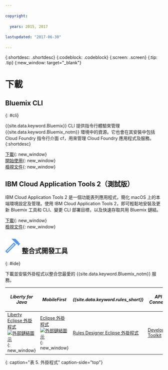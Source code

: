 ```yaml
---

copyright:

  years: 2015, 2017

lastupdated: "2017-06-30"

---
```


{:shortdesc: .shortdesc}
{:codeblock: .codeblock}
{:screen: .screen}
{:tip: .tip}
{:new_window: target="_blank"}

# 下載 

## Bluemix CLI
{: #cli}

{{site.data.keyword.Bluemix}} CLI 提供指令行體驗來管理 {{site.data.keyword.Bluemix_notm}} 環境中的資源。它也會在其安裝中包括 Cloud Foundry 指令行介面 cf，用來管理 Cloud Foundry 應用程式及服務。
{:shortdesc}

[下載](/docs/cli/reference/bluemix_cli/all_versions.html){: new_window} <br>
[開始使用](/docs/cli/reference/bluemix_cli/get_started.html){: new_window} <br>
[檢視文件](/docs/cli/reference/bluemix_cli/bx_cli.html){: new_window} <br>


## IBM Cloud Application Tools 2（測試版）
IBM Cloud Application Tools 2 是一個功能表列應用程式，簡化 macOS 上的本端環境設定及管理。使用 IBM Cloud Application Tools 2，即可輕鬆地安裝及更新 Bluemix 工具和 CLI、變更 CLI 部署目標，以及快速存取共用 Bluemix 鏈結。

[下載](http://ibm.biz/icat-2-download){: new_window} <br>
[檢視文件](/docs/cli/icat.html){: new_window} <br>


## ![](./images/Integrated_Dev_Tools.svg) 整合式開發工具
{: #ide}

下載並安裝外掛程式以整合您最愛的 {{site.data.keyword.Bluemix_notm}} 服務。

| *Liberty for Java* | *MobileFirst* | *{{site.data.keyword.rules_short}}* | *API Connect* | *Eclipse Tools for Bluemix* |
|----------|----------|----------|----------|----------|
| [Liberty Eclipse 外掛程式 ![外部鏈結圖示](../icons/launch-glyph.svg)](https://developer.ibm.com/wasdev/downloads/liberty-profile-using-eclipse/){: new_window} | [Eclipse 外掛程式 ![外部鏈結圖示](../icons/launch-glyph.svg)](https://marketplace.eclipse.org/content/ibm-mobilefirst-platform-studio){: new_window} | [Rules Designer Eclipse 外掛程式](../services/rules/index.html#rulov002) | [Developer Toolkit](/docs/services/apiconnect/apic_003.html#apic_001 ) | [Bluemix Eclipse 外掛程式](/docs/manageapps/eclipsetools/eclipsetools.html) |
{: caption="表 5. 外掛程式" caption-side="top"}
